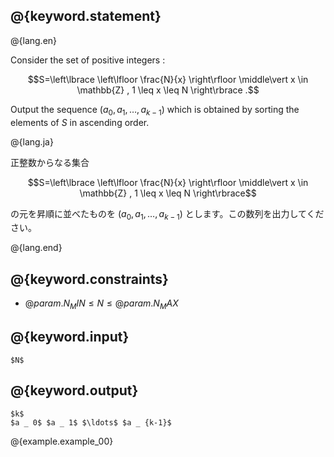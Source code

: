 ## @{keyword.statement}

@{lang.en}

Consider the set of positive integers :

$$S=\left\lbrace \left\lfloor \frac{N}{x} \right\rfloor \middle\vert x \in \mathbb{Z} , 1 \leq x \leq N \right\rbrace .$$

Output the sequence $(a _ 0, a _ 1 , \ldots , a _ {k-1})$ which is obtained by sorting the elements of $S$ in ascending order.

@{lang.ja}

正整数からなる集合

$$S=\left\lbrace \left\lfloor \frac{N}{x} \right\rfloor \middle\vert x \in \mathbb{Z} , 1 \leq x \leq N \right\rbrace$$

の元を昇順に並べたものを $(a _ 0, a _ 1 , \ldots , a _ {k-1})$ とします。この数列を出力してください。

@{lang.end}

## @{keyword.constraints}

- $@{param.N_MIN} \le N \le @{param.N_MAX}$

## @{keyword.input}

~~~
$N$
~~~

## @{keyword.output}

~~~
$k$
$a _ 0$ $a _ 1$ $\ldots$ $a _ {k-1}$
~~~

@{example.example_00}
